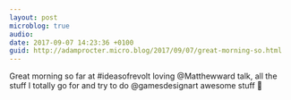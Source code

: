```yaml
---
layout: post
microblog: true
audio: 
date: 2017-09-07 14:23:36 +0100
guid: http://adamprocter.micro.blog/2017/09/07/great-morning-so.html
---
```

Great morning so far at #ideasofrevolt loving @Matthewward talk, all the stuff I totally go for and try to do @gamesdesignart awesome stuff 👏 
